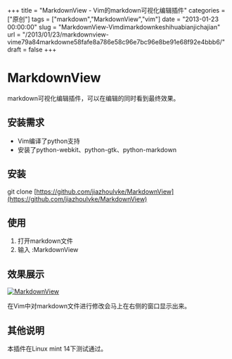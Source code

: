 +++
title = "MarkdownView - Vim的markdown可视化编辑插件"
categories = ["原创"]
tags = ["markdown","MarkdownView","vim"]
date = "2013-01-23 00:00:00"
slug = "MarkdownView-Vimdimarkdownkeshihuabianjichajian"
url = "/2013/01/23/markdownview-vime79a84markdowne58fafe8a786e58c96e7bc96e8be91e68f92e4bbb6/"
draft = false
+++

# MarkdownView

markdown可视化编辑插件，可以在编辑的同时看到最终效果。

## 安装需求
	
  * Vim编译了python支持
  * 安装了python-webkit、python-gtk、python-markdown

## 安装

git clone [https://github.com/jiazhoulvke/MarkdownView](https://github.com/jiazhoulvke/MarkdownView)

## 使用
	
  1. 打开markdown文件
  2. 输入 :MarkdownView

## 效果展示

[![MarkdownView](/static/wp-content/uploads/2013/01/MarkdownView.png)](http://www.jiazhoulvke.com/?attachment_id=210)

在Vim中对markdown文件进行修改会马上在右侧的窗口显示出来。

## 其他说明

本插件在Linux mint 14下测试通过。
